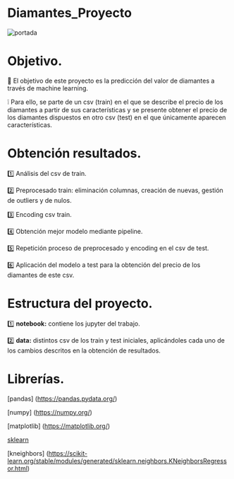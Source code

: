 # Diamantes_Proyecto

![portada](https://upload.wikimedia.org/wikipedia/commons/thumb/8/8f/Apollo_synthetic_diamond.jpg/800px-Apollo_synthetic_diamond.jpg)

# Objetivo.
 💎 El objetivo de este proyecto es la predicción del valor de diamantes a través de machine learning. 
 
 ❕ Para ello, se parte de un csv (train) en el que se describe el precio de los diamantes a partir de sus características y se presente
 obtener el precio de los diamantes dispuestos en otro csv (test) en el que únicamente aparecen características.


 # Obtención resultados.

1️⃣ Análisis del csv de train.

2️⃣ Preprocesado train: eliminación columnas, creación de nuevas, gestión de outliers y de nulos.

3️⃣ Encoding csv train.

4️⃣ Obtención mejor modelo mediante pipeline.

5️⃣ Repetición proceso de preprocesado y encoding en el csv de test.

6️⃣ Aplicación del modelo a test para la obtención del precio de los diamantes de este csv.


# Estructura del proyecto.

1️⃣ **notebook:** contiene los jupyter del trabajo.

2️⃣ **data:** distintos csv de los train y test iniciales, aplicándoles cada uno de los cambios descritos en la obtención de resultados.

# Librerías.

[pandas] (https://pandas.pydata.org/)

[numpy] (https://numpy.org/)

[matplotlib] (https://matplotlib.org/)

[sklearn](https://scikit-learn.org/stable/)

[kneighbors] (https://scikit-learn.org/stable/modules/generated/sklearn.neighbors.KNeighborsRegressor.html)



